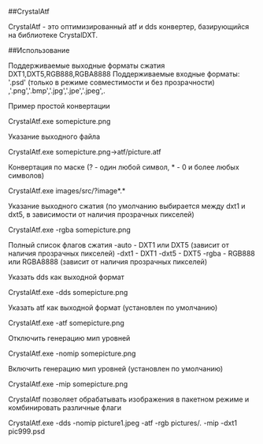 ##CrystalAtf

CrystalAtf - это оптимизированный atf и dds конвертер, базирующийся на библиотеке CrystalDXT.

##Использование

Поддерживаемые выходные форматы сжатия DXT1,DXT5,RGB888,RGBA8888
Поддерживаемые входные форматы: '.psd' (только в режиме совместимости и без прозрачности) ,'.png','.bmp','.jpg','.jpe','.jpeg',. 

Пример простой конвертации

CrystalAtf.exe somepicture.png

Указание выходного файла 

CrystalAtf.exe somepicture.png->atf/picture.atf

Конвертация по маске (? - один любой символ, * - 0 и более любых символов)

CrystalAtf.exe images/src/?image*.*

Указание выходного сжатия (по умолчанию выбирается между dxt1 и dxt5, в зависимости от наличия прозрачных пикселей)

CrystalAtf.exe -rgba somepicture.png

Полный список флагов сжатия
-auto - DXT1 или DXT5 (зависит от наличия прозрачных пикселей)
-dxt1 - DXT1
-dxt5 - DXT5
-rgba - RGB888 или RGBA8888 (зависит от наличия прозрачных пикселей)

Указать dds как выходной формат

CrystalAtf.exe -dds somepicture.png

Указать atf как выходной формат (установлен по умолчанию)

CrystalAtf.exe -atf somepicture.png

Отключить генерацию мип уровней

CrystalAtf.exe -nomip somepicture.png

Включить генерацию мип уровней (установлен по умолчанию)

CrystalAtf.exe -mip somepicture.png

CrystalAtf позволяет обрабатывать изображения в пакетном режиме и комбинировать различные флаги

CrystalAtf.exe -dds -nomip picture1.jpeg -atf -rgb pictures/*.* -mip -dxt1 pic999.psd
